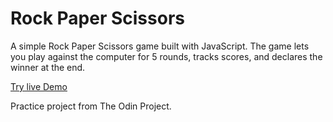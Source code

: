 # Rock Paper Scissors

A simple Rock Paper Scissors game built with JavaScript. The game lets you play against the computer for 5 rounds, tracks scores, and declares the winner at the end.

[Try live Demo](https://olalekan66.github.io/rock-paper-scissors)

Practice project from The Odin Project.
